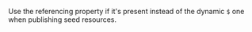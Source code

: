 Use the referencing property if it's present instead of the dynamic `$` one when publishing seed
resources.

